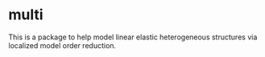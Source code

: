 # multi

This is a package to help model linear elastic heterogeneous structures
via localized model order reduction.
